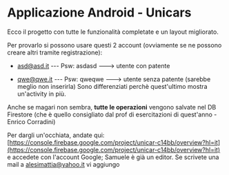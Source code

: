# Applicazione Android - Unicars

Ecco il progetto con tutte le funzionalità completate e un layout migliorato.

Per provarlo si possono usare questi 2 account (ovviamente se ne possono creare altri tramite registrazione):

- [asd@asd.it](mailto:asd@asd.it)  --- Psw: asdasd ---> utente con patente

- [qwe@qwe.it](mailto:qwe@qwe.it) --- Psw: qweqwe ---> utente senza patente (sarebbe meglio non inserirla)
Sono differenziati perchè quest'ultimo mostra un'activity in più.

Anche se magari non sembra, **tutte le operazioni** vengono salvate nel DB Firestore 
(che è quello consigliato dal prof di esercitazioni di quest'anno - Enrico Corradini)

Per dargli un'occhiata, andate qui:
[https://console.firebase.google.com/project/unicar-c14bb/overview?hl=it](https://console.firebase.google.com/project/unicar-c14bb/overview?hl=it)
e accedete con l'account Google;
Samuele è già un editor. Se scrivete una mail a alesimattia@yahoo.it vi aggiungo